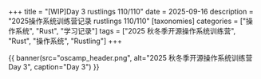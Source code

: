 +++
title = "[WIP]Day 3 rustlings 110/110"
date = 2025-09-16
description = "2025操作系统训练营记录 rustlings 110/110"
[taxonomies]
categories = ["操作系统", "Rust", "学习记录"]
tags = ["2025 秋冬季开源操作系统训练营", "Rust", "操作系统", "Rustling"]
+++

{{ banner(src="oscamp_header.png", alt="2025 秋冬季开源操作系统训练营 Day 3", caption="Day 3") }}


